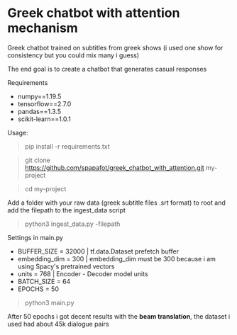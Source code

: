 # Greek chatbot with attention mechanism

Greek chatbot trained on subtitles from greek shows (i used one show for consistency but you could mix many i guess)

The end goal is to create a chatbot that generates casual responses 

Requirements 

- numpy==1.19.5
- tensorflow==2.7.0
- pandas==1.3.5
- scikit-learn==1.0.1

Usage: 

> pip install -r requirements.txt

> git clone https://github.com/spapafot/greek_chatbot_with_attention.git my-project

> cd my-project

Add a folder with your raw data (greek subtitle files .srt format) to root and add the filepath to the ingest_data script

> python3 ingest_data.py -filepath

Settings in main.py

- BUFFER_SIZE = 32000 | tf.data.Dataset prefetch buffer
- embedding_dim = 300 | embedding_dim must be 300 because i am using Spacy's pretrained vectors
- units = 768 | Encoder - Decoder model units 
- BATCH_SIZE = 64 
- EPOCHS = 50

> python3 main.py

After 50 epochs i got decent results with the **beam translation**, the dataset i used had about 45k dialogue pairs
